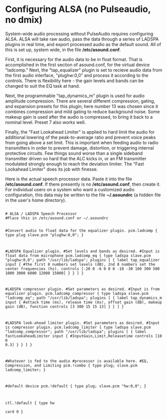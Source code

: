# Configuring ALSA (no Pulseaudio, no dmix)

System-wide audio processing without PulseAudio requires configuring ALSA.  ALSA will take raw audio, pass the data through a series of LADSPA plugins in real time, and export processed audio as the default sound.  All of this is set up, system wide, in the file **/etc/asound.conf**.

First, it is necessary for the audio data to be in float format.  That is accomplished in the first section of asound.conf, for the virtual device "ladcomp."   Next, the "tap_equalizer" plugin is set to recieve audio data from the first audio interface, "plughw:0,0" and process it according to the controls.  There is flexibility here - the gain levels and bands can be changed to suit the EQ task at hand.

Next, the programmable "tap_dynamics_m" plugin is used for audio amplitude compression.  There are several different compression, gating, and expansion presets for this plugin; here number 13 was chosen since it combines compression and mild gating to reduce background noise.  Some makeup gain is used after the audio is compressed, to bring it back to a nominal level.  Preset 7 also works well.

Finally, the "Fast Lookahead Limiter" is applied to hard limit the audio for additional lowering of the peak-to-average ratio and prevent voice peaks from going above a set limit.  This is important when feeding audio to radio transmitters in order to prevent damage, distortion, or triggering internal protective circuits.  Few things sound worse than a single sideband transmitter driven so hard that the ALC kicks in, or an FM transmitter modulated strongly enough to reach the deviation limiter.  The "Fast Lookahead Limiter" does its job with finesse.

Here is the actual speech processor data.  Paste it into the file **/etc/asound.conf**.  If there presently is no **/etc/asound.conf**, then create it.  For individual users on a system who want a customized audio configuration, this data may be written to the file **~/.asoundrc** (a hidden file in the user's home directory).

<code>
# ALSA / LADSPA Speech Processor
#Place this in /etc/asound.conf or ~/.asoundrc

#Convert audio to float data for the equalizer plugin.
pcm.ladcomp {
    type plug
    slave.pcm "plughw:0,0";
}

#LADSPA Equalizer plugin.
#Set levels and bands as desired.
#Input is float data from microphone
pcm.ladcomp_eq {
      type ladspa
      slave.pcm "plughw:0,0";
      path "/usr/lib/ladspa";
      plugins [
          {
              label tap_equalizer
              input {
                        #the first 8 numbers set levels (dB),  2nd 8 numbers set the center frequencies (hz).
                        controls [-20 0 -6 0 0 0 -10 -30 100 300 500 1000 3000 6000 12000 15000]
              }
          }
      ]
  }

#LADSPA compressor plugin.
#Set parameters as desired.
#Input is from equalizer plugin.
pcm.ladcomp_compressor {
      type ladspa
      slave.pcm "ladcomp_eq";
      path "/usr/lib/ladspa";
      plugins [
          {
              label tap_dynamics_m
              input {
                        #attack time (ms), release time (ms), offset gain (dB), makeup gain (dB), function
                        controls [3 300 15 15 13]
              }
          }
      ]
  }

#LADSPA look-ahead limiter plugin.
#Set parameters as desired.
#Input is compressor plugin.
pcm.ladcomp_limiter {
      type ladspa
      slave.pcm "ladcomp_compressor";
      path "/usr/lib/ladspa";
      plugins [
          {
              label fastLookaheadLimiter
              input {
                        #InputGain,Limit,Releasetime
                        controls [10 0 0.3]
              }
          }
      ]
  }

#Whatever is fed to the audio
#processor is available here.
#EQ, Compression, and Limiting
pcm.!combo {
type plug;
slave.pcm ladcomp_limiter;
}

#default device
pcm.!default {
type plug;
slave.pcm "hw:0,0";
}

ctl.!default {
type hw           
card 0
}
</code>
